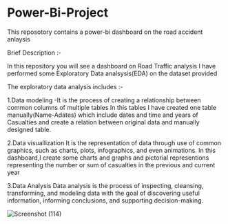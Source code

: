 # Power-Bi-Project
This reposotory  contains  a power-bi dashboard on  the road accident anlaysis

Brief Description :-

In this repository you will see a dashboard on  Road Traffic analysis
I have performed some Exploratory Data analsysis(EDA) on the dataset provided

The exploratory data analysis includes :-

1.Data modeling
-It is the process of creating a relationship  between common columns of multiple tables
In this tables I have created one table manually(Name-Adates) which include dates and time and years of Casualties
and create a relation between original data and manually designed table.

2.Data visuallization
It is the representation of data through use of common graphics, such as charts, plots, infographics, and even animations.
In this dashboard,I create some charts and graphs and pictorial representions representing the number or sum of casualties in the previous and current year


3.Data Analysis
Data analysis is the process of inspecting, cleansing, transforming, and modeling data with the goal of discovering useful information, informing conclusions, and supporting decision-making.


![Screenshot (114)](https://github.com/priyanshu233/Power-Bi-Project/assets/102759308/799866cb-a4d9-4e93-98bd-6a3b522a0737)
